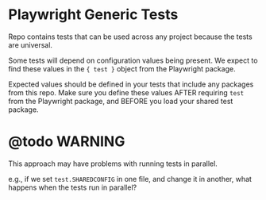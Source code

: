 # Playwright Generic Tests

Repo contains tests that can be used across any project because the tests are universal.

Some tests will depend on configuration values being present. We expect to find these values in the `{ test }` object from the Playwright package.

Expected values should be defined in your tests that include any packages from this repo. Make sure you define these values AFTER requiring `test` from the Playwright package, and BEFORE you load your shared test package.



# @todo WARNING

This approach may have problems with running tests in parallel.

e.g., if we set `test.SHAREDCONFIG` in one file, and change it in another, what happens when the tests run in parallel?


